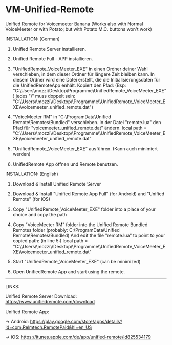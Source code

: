 # VM-Unified-Remote
Unified Remote for Voicemeeter Banana (Works also with Normal VoiceMeeter or with Potato; but with Potato M.C. buttons won't work)

INSTALLATION: (German)

1. Unified Remote Server installieren.

2. Unified Remote Full - APP installieren.

3. "UnifiedRemote_VoiceMeeter_EXE" in einen Ordner deiner Wahl verschieben, in dem dieser Ordner für längere Zeit bleiben kann. 
    In diesem Ordner wird eine Datei erstellt, die die Initialisierungsdaten für die UnifiedRemoteApp enhält.
    Kopiert den Pfad: (Bsp: "C:\Users\mozzi\Desktop\Programme\UnifiedRemote_VoiceMeeter_EXE") 
	jedes "\\" muss doppelt sein: "C:\\\\Users\\\\mozzi\\\\Desktop\\\\Programme\\\\UnifiedRemote_VoiceMeeter_EXE\\\\voicemeeter_unified_remote.dat")

4. "VoiceMeeter RM" in "C:\ProgramData\Unified Remote\Remotes\Bundled" verschieben.
    In der Datei "remote.lua" den Pfad für "voicemeeter_unified_remote.dat" ändern.
		local path = "C:\\\\Users\\\\mozzi\\\\Desktop\\\\Programme\\\\UnifiedRemote_VoiceMeeter_EXE\\\\voicemeeter_unified_remote.dat"
		
5. "UnifiedRemote_VoiceMeeter_EXE" ausführen. (Kann auch minimiert werden)

6. UnifiedRemote App öffnen und Remote benutzen.


INSTALLATION: (English)

1. Download & Install Unified Remote Server

2. Download & Install "Unified Remote App Full" (for Android) and "Unified Remote" (for iOS)

3. Copy "UnifiedRemote_VoiceMeeter_EXE" folder into a place of your choice and copy the path

4. Copy "VoiceMeeter RM" folder into the Unified Remote Bundled Remotes folder (probably: C:\ProgramData\Unified Remote\Remotes\Bundled)
		And edit the file "remote.lua" to point to your copied path: (in line 5:)
			local path = "C:\\\\Users\\\\mozzi\\\\Desktop\\\\Programme\\\\UnifiedRemote_VoiceMeeter_EXE\\\\voicemeeter_unified_remote.dat"
			
5. Start "UnifiedRemote_VoiceMeeter_EXE" (can be minimized)

6. Open UnifiedRemote App and start using the remote.
		
----------
LINKS:

Unified Remote Server Download: https://www.unifiedremote.com/download

Unified Remote App:

-> Android: https://play.google.com/store/apps/details?id=com.Relmtech.RemotePaid&hl=en_US

-> iOS: https://itunes.apple.com/de/app/unified-remote/id825534179
